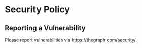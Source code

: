 # Security Policy

## Reporting a Vulnerability

Please report vulnerabilities via https://thegraph.com/security/.
